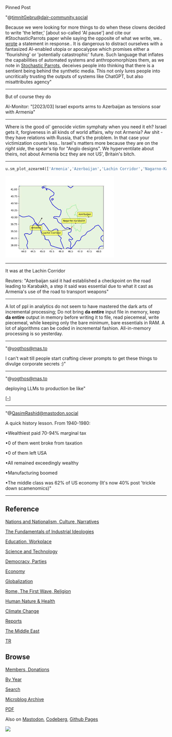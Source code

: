 Pinned Post

"@timnitGebru@dair-community.social

Because we were looking for more things to do when these clowns
decided to write 'the letter,' [about so-called 'AI pause'] and cite
our \#StochasticParrots paper while saying the opposite of what we
write, we.. [wrote](https://www.dair-institute.org/blog/letter-statement-March2023)
a statement in response.. It is dangerous to distract ourselves with a fantasized
AI-enabled utopia or apocalypse which promises either a 'flourishing' or
'potentially catastrophic' future. Such language that inflates the capabilities
of automated systems and anthropomorphizes them, as we note in [Stochastic Parrots](https://dl.acm.org/doi/abs/10.1145/3442188.3445922), 
deceives people into thinking that there is a sentient being behind the
synthetic media. This not only lures people into uncritically trusting
the outputs of systems like ChatGPT, but also misattributes agency"

---


But of course they do

Al-Monitor: "[2023/03] Israel exports arms to Azerbaijan as tensions
soar with Armenia"

---

Where is the good ol' genocide victim symphaty when you need it eh?
Israel gets it, forgiveness in all kinds of world affairs, why not
Armenia? Aw shit - they have relations with Russia, that's the
problem. In that case your victimization counts less.. Israel's
matters more because they are on the *right side*, the spear's tip for
"Anglo designs". We hyperventilate about theirs, not about Armenia bcz
they are not US', Britain's bitch.

---

```python
u.sm_plot_azearm4(['Armenia','Azerbaijan','Lachin Corridor','Nagarno-Karabakh'])
```

<img width='340' src='mbl/2023/azearm4.jpg'/> 

---

It was at the Lachin Corridor

Reuters: "Azerbaijan said it had established a checkpoint on the road
leading to Karabakh, a step it said was essential due to what it cast
as Armenia's use of the road to transport weapons"

---

A lot of ppl in analytics do not seem to have mastered the dark arts
of incremental processing; Do not bring **da entire** input file in
memory, keep **da entire** output in memory before writing it to file,
read piecemeal, write piecemeal, while keeping only the bare minimum,
bare essentials in RAM. A lot of algorithms can be coded in incremental
fashion. All-in-memory processing is so yesterday.

---

"@yogthos@mas.to

I can't wait till people start crafting clever prompts to get these
things to divulge corporate secrets :)"

---

"@yogthos@mas.to

deploying LLMs to production be like"

[[-]](https://media.mas.to/masto-public/media_attachments/files/110/248/459/433/803/260/original/e5d7d728aa68ed27.png)

---

"@QasimRashid@mastodon.social

A quick history lesson. From 1940-1980:

•Wealthiest paid 70-94% marginal tax

•0 of them went broke from taxation

•0 of them left USA

•All remained exceedingly wealthy

•Manufacturing boomed

•The middle class was 62% of US economy (It's now 40% post 'trickle
 down scamenomics)"

---

## Reference

[Nations and Nationalism, Culture, Narratives](0119/2013/02/nations-and-nationalism.html)

[The Fundamentals of Industrial Ideologies](0119/2011/04/fundamentals-of-industrial-ideologies.html)

[Education, Workplace](0119/2017/09/education-workplace.html)

[Science and Technology](0119/2018/09/science-technology.html)

[Democracy, Parties](0119/2016/11/democracy.html)

[Economy](2021/01/economy.html)

[Globalization](0119/2018/09/globalization.html)

[Rome, The First Wave, Religion](0119/2017/12/rome.html)

[Human Nature & Health](2020/07/human-nature.html)

[Climate Change](2022/01/climate.html)

[Reports](2021/01/reports.html)

[The Middle East](0119/2019/07/middleeast.html)

[TR](../tr/index.html)

## Browse

[Members, Donations](2022/08/members.html)

[By Year](years.html)

[Search](search.html)

[Microblog Archive](mbl/index.html)

[PDF](https://drive.google.com/uc?export=view&id=1FSi-1MnqXVq_PVTEXzzflwN8-7h92N_R)

Also on 
[Mastodon](https://masto.ai/@muratk3n),
[Codeberg](https://muratk5n.codeberg.page/en/),
[Github Pages](https://muratk5n.github.io/thirdwave/en/)

<img src='https://drive.google.com/uc?export=view&id=1zsIeciFSvlr-sWB84Tc0mfZ_NYqn9VQx'/> 



